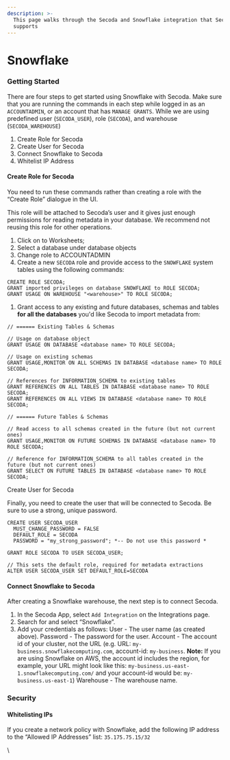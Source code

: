 ```yaml
---
description: >-
  This page walks through the Secoda and Snowflake integration that Secoda
  supports
---
```


# Snowflake

### **Getting Started** <a href="#h_3a4bfd6458" id="h_3a4bfd6458"></a>

There are four steps to get started using Snowflake with Secoda. Make sure that you are running the commands in each step while logged in as an `ACCOUNTADMIN`, or an account that has `MANAGE GRANTS`. While we are using predefined user (`SECODA_USER`), role (`SECODA`), and warehouse (`SECODA_WAREHOUSE`)

1. Create Role for Secoda
2. Create User for Secoda
3. Connect Snowflake to Secoda
4. Whitelist IP Address

#### **Create Role for Secoda** <a href="#h_f22c4a805b" id="h_f22c4a805b"></a>

You need to run these commands rather than creating a role with the “Create Role” dialogue in the UI.

This role will be attached to Secoda’s user and it gives just enough permissions for reading metadata in your database. We recommend not reusing this role for other operations.

1. Click on to Worksheets;
2. Select a database under database objects
3. Change role to ACCOUNTADMIN
4. Create a new `SECODA` role and provide access to the `SNOWFLAKE` system tables using the following commands:

```
CREATE ROLE SECODA;
GRANT imported privileges on database SNOWFLAKE to ROLE SECODA;
GRANT USAGE ON WAREHOUSE "<warehouse>" TO ROLE SECODA;
```

1. Grant access to any existing and future databases, schemas and tables **for all the databases** you'd like Secoda to import metadata from:

```
// ====== Existing Tables & Schemas

// Usage on database object
GRANT USAGE ON DATABASE <database name> TO ROLE SECODA;

// Usage on existing schemas
GRANT USAGE,MONITOR ON ALL SCHEMAS IN DATABASE <database name> TO ROLE SECODA;

// References for INFORMATION_SCHEMA to existing tables
GRANT REFERENCES ON ALL TABLES IN DATABASE <database name> TO ROLE SECODA;
GRANT REFERENCES ON ALL VIEWS IN DATABASE <database name> TO ROLE SECODA;

// ====== Future Tables & Schemas

// Read access to all schemas created in the future (but not current ones)
GRANT USAGE,MONITOR ON FUTURE SCHEMAS IN DATABASE <database name> TO ROLE SECODA;

// Reference for INFORMATION_SCHEMA to all tables created in the future (but not current ones)
GRANT SELECT ON FUTURE TABLES IN DATABASE <database name> TO ROLE SECODA;
```

Create User for Secoda

Finally, you need to create the user that will be connected to Secoda. Be sure to use a strong, unique password.

```
CREATE USER SECODA_USER
  MUST_CHANGE_PASSWORD = FALSE
  DEFAULT_ROLE = SECODA
  PASSWORD = "my_strong_password"; *-- Do not use this password *

GRANT ROLE SECODA TO USER SECODA_USER;

// This sets the default role, required for metadata extractions
ALTER USER SECODA_USER SET DEFAULT_ROLE=SECODA
```

#### **Connect Snowflake to Secoda** <a href="#h_7ee8142011" id="h_7ee8142011"></a>

After creating a Snowflake warehouse, the next step is to connect Secoda.

1. In the Secoda App, select `Add Integration` on the Integrations page.
2. Search for and select “Snowflake”.
3. Add your credentials as follows: User - The user name (as created above). Password - The password for the user. Account - The account id of your cluster, not the URL (e.g. URL: `my-business.snowflakecomputing.com`, account-id: `my-business`. **Note:** If you are using Snowflake on AWS, the account id includes the region, for example, your URL might look like this: `my-business.us-east-1.snowflakecomputing.com/` and your account-id would be: `my-business.us-east-1`) Warehouse - The warehouse name.

### **Security** <a href="#h_58079a5dc2" id="h_58079a5dc2"></a>

#### **Whitelisting IPs** <a href="#h_e7eac6e3f5" id="h_e7eac6e3f5"></a>

If you create a network policy with Snowflake, add the following IP address to the “Allowed IP Addresses” list: `35.175.75.15/32`

\\
